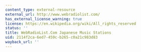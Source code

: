 ```yaml
---
content_type: external-resource
external_url: http://www.webradiolist.com/
has_external_license_warning: true
license: https://en.wikipedia.org/wiki/All_rights_reserved
status: ''
title: WebRadioList.Com Japanese Music Stations
uid: 2114f2ca-6ed7-459c-b265-c0a21c983d83
wayback_url: ''
---
```

